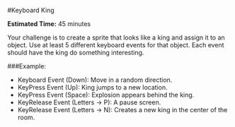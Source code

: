 #Keyboard King

**Estimated Time:** 45 minutes

Your challenge is to create a sprite that looks like a king and assign it to an object. Use at least 5 different keyboard events for that object. Each event should have the king do something interesting.

###Example:
* Keyboard Event (Down): Move in a random direction.
* KeyPress Event (Up): King jumps to a new location.
* KeyPress Event (Space): Explosion appears behind the king.
* KeyRelease Event (Letters -> P): A pause screen.
* KeyRelease Event (Letters -> N): Creates a new king in the center of the room.
